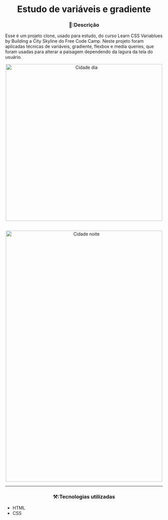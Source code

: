 <h1 align="center">Estudo de variáveis e gradiente</h1>

<h3 align="center">📄:Descrição</h3>
<p>Esse é um projeto clone, usado para estudo, do curso Learn CSS Variablues by Building a City Skyline do Free Code Camp. 
	Neste projeto foram aplicadas técnicas de variáveis, gradiente, flexbox e media queries, que foram usadas para alterar a paisagem dependendo da lagura da tela do usuário.
</p>
<div align="center">
  <img src="https://github.com/BarbosaAugusto/study-of-css-variables-fcc/assets/110637596/573f9e98-6b6f-423d-9b6b-9fb1cee3cb70" alt="Cidade dia" width="500"/>
</div>
<br>
<p align="center">
  <img src="https://github.com/BarbosaAugusto/study-of-css-variables-fcc/assets/110637596/3a37cf20-21d5-4ddc-a0f1-348da747994b" alt="Cidade noite" width="500" height="800">
</p>
<hr>
<h3 align="center">⚒️:Tecnologias utilizadas</h3>
<ul>
	<li>HTML</li>
	<li>CSS</li>
</ul>




